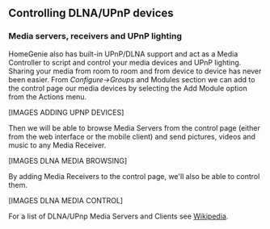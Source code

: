 ## Controlling DLNA/UPnP devices

### Media servers, receivers and UPnP lighting

HomeGenie also has built-in UPnP/DLNA support and act as a
Media Controller to script and control your media devices
and UPnP lighting. 
Sharing your media from room to room and from device to device has never been easier.
From *Configure->Groups* and Modules section we can add to the control page our media
devices by selecting the Add Module option from the Actions menu.

[IMAGES ADDING UPNP DEVICES]

Then we will be able to browse Media Servers from the control page (either from the
web interface or the mobile client) and send pictures, videos and music to any Media Receiver.

[IMAGES DLNA MEDIA BROWSING]

By adding Media Receivers to the control page, we'll also be able to control them.

[IMAGES DLNA MEDIA CONTROL]

For a list of DLNA/UPnp Media Servers and Clients see [Wikipedia](http://en.wikipedia.org/wiki/List_of_UPnP_AV_media_servers_and_clients).
